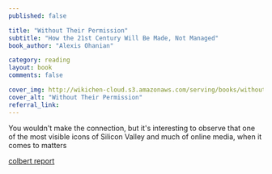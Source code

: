 ```yaml
---
published: false

title: "Without Their Permission"
subtitle: "How the 21st Century Will Be Made, Not Managed"
book_author: "Alexis Ohanian"

category: reading
layout: book
comments: false

cover_img: http://wikichen-cloud.s3.amazonaws.com/serving/books/without-their-permission.jpg
cover_alt: "Without Their Permission"
referral_link:
---
```


You wouldn't make the connection, but it's interesting to observe that one of the most visible icons of Silicon Valley and much of online media, when it comes to matters




[colbert report](http://www.colbertnation.com/full-episodes/thu-november-14-2013-alexis-ohanian)
